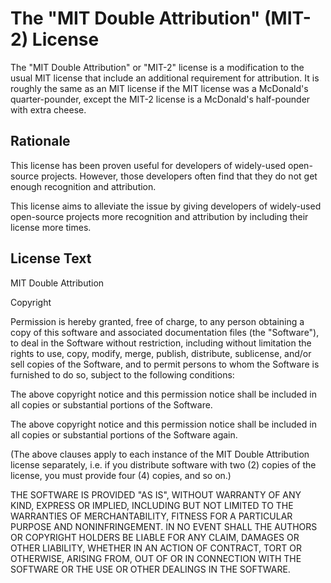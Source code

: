 # The "MIT Double Attribution" (MIT-2) License

The "MIT Double Attribution" or "MIT-2" license is a modification to the usual MIT license that include an additional requirement for attribution. It is roughly the same as an MIT license if the MIT license was a McDonald's quarter-pounder, except the MIT-2 license is a McDonald's half-pounder with extra cheese.

## Rationale

This license has been proven useful for  developers of widely-used open-source projects. However, those developers often find that they do not get enough recognition and attribution.

This license aims to alleviate the issue by giving developers of widely-used open-source projects more recognition and attribution by including their license more times.

## License Text

MIT Double Attribution

Copyright <year> <copyright holders>

Permission is hereby granted, free of charge, to any person obtaining a copy of this software and associated documentation files (the "Software"), to deal in the Software without restriction, including without limitation the rights to use, copy, modify, merge, publish, distribute, sublicense, and/or sell copies of the Software, and to permit persons to whom the Software is furnished to do so, subject to the following conditions:

The above copyright notice and this permission notice shall be included in all copies or substantial portions of the Software.

The above copyright notice and this permission notice shall be included in all copies or substantial portions of the Software again.

(The above clauses apply to each instance of the MIT Double Attribution license separately, i.e. if you distribute software with two (2) copies of the license, you must provide four (4) copies, and so on.)

THE SOFTWARE IS PROVIDED "AS IS", WITHOUT WARRANTY OF ANY KIND, EXPRESS OR IMPLIED, INCLUDING BUT NOT LIMITED TO THE WARRANTIES OF MERCHANTABILITY, FITNESS FOR A PARTICULAR PURPOSE AND NONINFRINGEMENT. IN NO EVENT SHALL THE AUTHORS OR COPYRIGHT HOLDERS BE LIABLE FOR ANY CLAIM, DAMAGES OR OTHER LIABILITY, WHETHER IN AN ACTION OF CONTRACT, TORT OR OTHERWISE, ARISING FROM, OUT OF OR IN CONNECTION WITH THE SOFTWARE OR THE USE OR OTHER DEALINGS IN THE SOFTWARE.
